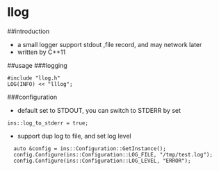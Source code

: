 # llog
##introduction
* a small logger support stdout ,file record, and may network later
* written by C++11

##usage
###logging
```
#include "llog.h"
LOG(INFO) << "lllog";
```
###configuration
* default set to STDOUT, you can switch to STDERR by set 
```
ins::log_to_stderr = true;
```

* support dup log to file, and set log level
```
  auto &config = ins::Configuration::GetInstance();
  config.Configure(ins::Configuration::LOG_FILE, "/tmp/test.log");
  config.Configure(ins::Configuration::LOG_LEVEL, "ERROR");
```